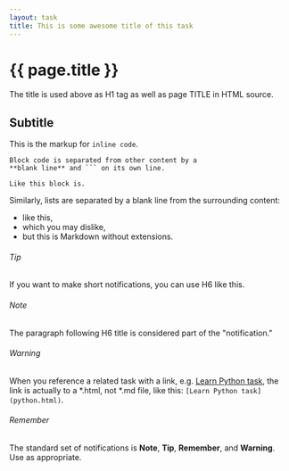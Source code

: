 ```yaml
---
layout: task
title: This is some awesome title of this task
---
```

{{ page.title }}
================

The title is used above as H1 tag as well as page TITLE in HTML source.

Subtitle
--------

This is the markup for `inline code`.

```
Block code is separated from other content by a
**blank line** and ``` on its own line.

Like this block is.
```

Similarly, lists are separated by a blank line from the surrounding content:

* like this,
* which you may dislike,
* but this is Markdown without extensions.

###### Tip ######
If you want to make short notifications, you can use H6 like this.

###### Note ######
The paragraph following H6 title is considered part of the "notification."

###### Warning ######
When you reference a related task with a link, e.g. [Learn Python task](python.html),
the link is actually to a *.html, not *.md file, like this: `[Learn Python task](python.html)`.

###### Remember ######
The standard set of notifications is **Note**, **Tip**, **Remember**, and **Warning**.
Use as appropriate.
